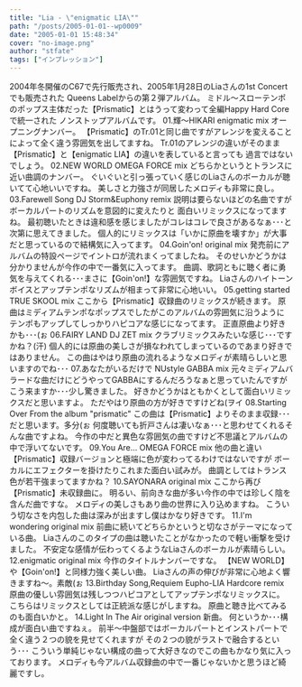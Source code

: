 ```yaml
---
title: "Lia - \"enigmatic LIA\""
path: "/posts/2005-01-01--wp0009"
date: "2005-01-01 15:48:34"
cover: "no-image.png"
author: "stfate"
tags: ["インプレッション"]
---
```


2004年冬開催のC67で先行販売され、2005年1月28日のLiaさんの1st Concertでも販売された
Queens Labelからの第２弾アルバム。
ミドル～スローテンポのポップス主体だった【Prismatic】とはうって変わって全編Happy Hard Coreで統一された
ノンストップアルバムです。
01.輝〜HIKARI enigmatic mix
オープニングナンバー。
【Prismatic】のTr.01と同じ曲ですがアレンジを変えることによって全く違う雰囲気を出してますね。
Tr.01のアレンジの違いがそのまま【Prismatic】と【enigmatic LIA】の違いを表していると言っても
過言ではないでしょう。
02.NEW WORLD OMEGA FORCE mix
どちらかというとトランスに近い曲調のナンバー。
ぐいぐいと引っ張っていく感じのLiaさんのボーカルが聴いてて心地いいですね。
美しさと力強さが同居したメロディも非常に良し。
03.Farewell Song DJ Storm&Euphony remix
説明は要らないほどの名曲ですがボーカルパートのリズムを意図的に変えたりと
面白いリミックスになってますね。
最初聴いたときは違和感を感じましたがコレはコレで良さがあるなぁ･･･と次第に思えてきました。
個人的にリミックスは「いかに原曲を壊すか」が大事だと思っているので結構気に入ってます。
04.Goin'on! original mix
発売前にアルバムの特設ページでイントロが流れまくってましたね。
そのせいかどうかは分かりませんが今作の中で一番気に入ってます。
曲調、歌詞ともに聴く者に勇気を与えてくれる･･･まさに【Goin'on!】な雰囲気ですね。
Liaさんのハイトーンボイスとアップテンポなリズムが相まって非常に心地いい。
05.getting started TRUE SKOOL mix
ここから【Prismatic】収録曲のリミックスが続きます。
原曲はミディアムテンポなポップスでしたがこのアルバムの雰囲気に沿うように
テンポもアップしてしっかりハピコアな感じになってます。
正直原曲より好きかも･･･(ぉ
06.FAIRY LAND DJ ZET mix
クラブリミックスみたいな感じ･･･ですかね？(汗)
個人的には原曲の美しさが損なわれてしまっているのであまり好きではありません。
この曲はやはり原曲の流れるようなメロディが素晴らしいと思いますのでね･･･
07.あなたがいるだけで NUstyle GABBA mix
元々ミディアムバラードな曲だけにどうやってGABBAにするんだろうなぁと思っていたんですが
こう来ますか･･･少し驚きました。
好きかどうかはともかくとして面白いリミックスだと思いますよ。
ただやはり原曲の方が好きですけどね(ヲイ
08.Starting Over From the album "prismatic"
この曲は【Prismatic】よりそのまま収録･･･だと思います。多分(ぉ
何度聴いても折戸さんは凄いなぁ･･･と思わせてくれるそんな曲ですよね。
今作の中だと異色な雰囲気の曲ですけど不思議とアルバムの中で浮いてないです。
09.You Are... OMEGA FORCE mix
他の曲と違い【Prismatic】収録バージョンと極端に色が変わってるわけではないですが
ボーカルにエフェクターを掛けたりこれまた面白い試みが。
曲調としてはトランス色が若干強まってますかね？
10.SAYONARA original mix
ここから再び【Prismatic】未収録曲に。
明るい、前向きな曲が多い今作の中では珍しく陰を含んだ曲ですな。
メロディの美しさもあり曲の世界に入り込めますね。
こういう切なさを内包した曲は深みが出ますし僕はかなり好きです。
11.I'm wondering original mix
前曲に続いてどちらかというと切なさがテーマになっている曲。
Liaさんのこのタイプの曲は聴いたことがなかったので軽い衝撃を受けました。
不安定な感情が伝わってくるようなLiaさんのボーカルが素晴らしい。
12.enigmatic original mix
今作のタイトルナンバーですな。
【NEW WORLD】や【Goin'on!】と同様力強く美しい曲。
Liaさんの声の伸びが非常に心地よく響きますね〜。素敵(ぉ
13.Birthday Song,Requiem Eupho-LIA Hardcore remix
原曲の優しい雰囲気は残しつつハピコアとしてアップテンポなリミックスに。
こちらはリミックスとしては正統派な感じがしますね。
原曲と聴き比べてみるのも面白いかと。
14.Light In The Air original version
新曲。
何というか･･･構成が面白い曲ですねぇ。
前半〜中盤部ではボーカルパートとインストパートで全く違う２つの貌を見せてくれますが
その２つの貌がラストで融合するという･･･
こういう単純じゃない構成の曲って大好きなのでこの曲もかなり気に入っております。
メロディも今アルバム収録曲の中で一番じゃないかと思うほど綺麗ですし。
